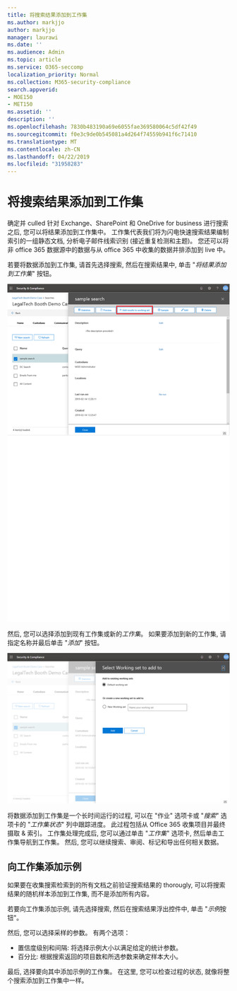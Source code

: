 ```yaml
---
title: 将搜索结果添加到工作集
ms.author: markjjo
author: markjjo
manager: laurawi
ms.date: ''
ms.audience: Admin
ms.topic: article
ms.service: O365-seccomp
localization_priority: Normal
ms.collection: M365-security-compliance
search.appverid:
- MOE150
- MET150
ms.assetid: ''
description: ''
ms.openlocfilehash: 7830b483190a69e6055fae369580064c5df42f49
ms.sourcegitcommit: f0e3c9de0b545081a4d264f74559b941f6c71410
ms.translationtype: MT
ms.contentlocale: zh-CN
ms.lasthandoff: 04/22/2019
ms.locfileid: "31958283"
---
```

# <a name="add-search-results-to-a-working-set"></a>将搜索结果添加到工作集

确定并 culled 针对 Exchange、SharePoint 和 OneDrive for business 进行搜索之后, 您可以将结果添加到工作集中。 工作集代表我们将为闪电快速搜索结果编制索引的一组静态文档, 分析电子邮件线索识别 (接近重复检测和主题)。  您还可以将非 office 365 数据源中的数据与从 office 365 中收集的数据并排添加到 live 中。

若要将数据添加到工作集, 请首先选择搜索, 然后在搜索结果中, 单击 "*将结果添加到工作集*" 按钮。

![将数据添加到工作集](../media/c1b4fc00-7a15-4587-b9b0-ce594bb02e4d.png)

然后, 您可以选择添加到现有工作集或新的*工作集*。  如果要添加到新的工作集, 请指定名称并最后单击 "*添加*" 按钮。

![选择工作集](../media/e8c6ab51-da8d-4c39-9b21-26bfdf453fb9.png)

将数据添加到工作集是一个长时间运行的过程, 可以在 "作业" 选项卡或 "*搜索*" 选项卡的 "*工作集状态*" 列中跟踪进度。 此过程包括从 Office 365 收集项目并最终摄取 & 索引。  工作集处理完成后, 您可以通过单击 "*工作集*" 选项卡, 然后单击工作集导航到工作集。  然后, 您可以继续搜索、审阅、标记和导出任何相关数据。

## <a name="adding-a-sample-to-a-working-set"></a>向工作集添加示例

如果要在收集搜索检索到的所有文档之前验证搜索结果的 thorougly, 可以将搜索结果的随机样本添加到工作集, 而不是添加所有内容。

若要向工作集添加示例, 请先选择搜索, 然后在搜索结果浮出控件中, 单击 "*示例*按钮"。

然后, 您可以选择采样的参数。 有两个选项：
- 置信度级别和间隔: 将选择示例大小以满足给定的统计参数。
- 百分比: 根据搜索返回的项目数和所选参数来确定样本大小。

最后, 选择要向其中添加示例的工作集。 在这里, 您可以检查过程的状态, 就像将整个搜索添加到工作集中一样。 